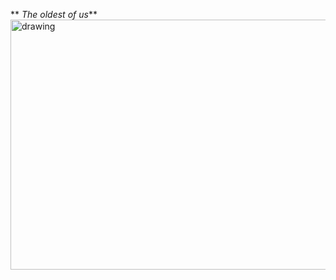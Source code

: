 

** _The oldest of us_**
<img src="https://i.imgur.com/lvWKNlM.png" alt="drawing" width="700" height="400"/>

